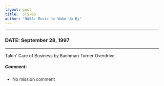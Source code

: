 ```yaml
---
layout: post
title:  STS-86
author: "NASA: Music to Wake Up By"
---
```


----
### DATE: September 28, 1997
----
Takin' Care of Business by Bachman-Turner Overdrive

##### Comment:
* No mission comment

